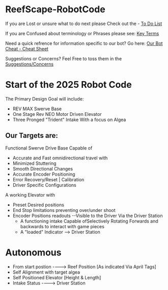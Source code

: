 ﻿# ReefScape-RobotCode

If you are Lost or unsure what to do next please Check out the - [To Do List](DOCS/To-Do.md)

If you are Confused about terminology or Phrases please see: [Key Terms](DOCS/KeyTerms_CheatSheet.md)

Need a quick refrence for information specific to our bot? Go here: [Our Bot Cheat - Cheat Sheet](DOCS/Robot%20Cheat%20Sheet.md)

Suggestions or Concerns? Feel Free to toss them in the [Suggestions/Concerns](DOCS/Suggestions_Concerns)



# Start of the 2025 Robot Code

The Primary Design Goal will include:

- REV MAX Swerve Base
- One Stage Rev NEO Motor Driven Elevator
- Three Pronged "Trident" Intake With a focus on Algea


## Our Targets are: 

Functional Swerve Drive Base Capable of 
 - Accurate and Fast omnidirectional travel with
 - Minimized Stuttering
 - Smooth Directional Changes
 - Accurate Encoder Positioning
 - Error Recovery/Reset | Calibration
 - Driver Specific Configurations

A working Elevator with
- Preset Desired positions
- End Stop limitations preventing over/under shoot 
- Encoder Positions readouts --Visible to the Driver Via the Driver Station
    - A functioning intake Capable ofSelectively Rotating Forwards and backwards to interact with game pieces 
    - A "loaded" Indicator --> Driver Station


# Autonomous
  - From start postion  ---->  Reef Position [As indicated Via April Tags] 
  - Self Alignment with target algea
  - Self Positioned Elevator [Height & Length] 
  - Intake Status ----> Driver Station
    
